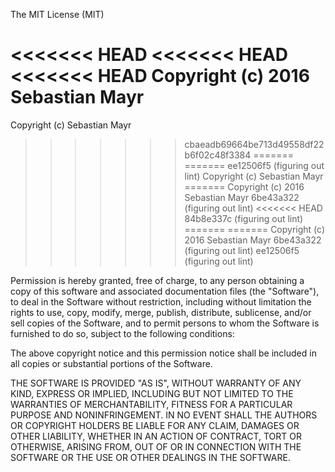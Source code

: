 The MIT License (MIT)

<<<<<<< HEAD
<<<<<<< HEAD
<<<<<<< HEAD
Copyright (c) 2016 Sebastian Mayr
=======
Copyright (c) Sebastian Mayr
>>>>>>> cbaeadb69664be713d49558df22b6f02c48f3384
=======
=======
>>>>>>> ee12506f5 (figuring out lint)
Copyright (c) Sebastian Mayr
=======
Copyright (c) 2016 Sebastian Mayr
>>>>>>> 6be43a322 (figuring out lint)
<<<<<<< HEAD
>>>>>>> 84b8e337c (figuring out lint)
=======
=======
Copyright (c) 2016 Sebastian Mayr
>>>>>>> 6be43a322 (figuring out lint)
>>>>>>> ee12506f5 (figuring out lint)

Permission is hereby granted, free of charge, to any person obtaining a copy
of this software and associated documentation files (the "Software"), to deal
in the Software without restriction, including without limitation the rights
to use, copy, modify, merge, publish, distribute, sublicense, and/or sell
copies of the Software, and to permit persons to whom the Software is
furnished to do so, subject to the following conditions:

The above copyright notice and this permission notice shall be included in all
copies or substantial portions of the Software.

THE SOFTWARE IS PROVIDED "AS IS", WITHOUT WARRANTY OF ANY KIND, EXPRESS OR
IMPLIED, INCLUDING BUT NOT LIMITED TO THE WARRANTIES OF MERCHANTABILITY,
FITNESS FOR A PARTICULAR PURPOSE AND NONINFRINGEMENT. IN NO EVENT SHALL THE
AUTHORS OR COPYRIGHT HOLDERS BE LIABLE FOR ANY CLAIM, DAMAGES OR OTHER
LIABILITY, WHETHER IN AN ACTION OF CONTRACT, TORT OR OTHERWISE, ARISING FROM,
OUT OF OR IN CONNECTION WITH THE SOFTWARE OR THE USE OR OTHER DEALINGS IN THE
SOFTWARE.
